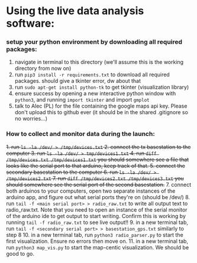 # Using the live data analysis software:

### setup your python environment by downloading all required packages:
  1. navigate in terminal to this directory (we'll assume this is the working directory from now on)
  2. run `pip3 install -r requirements.txt` to download all required packages. should give a tkinter error, dw about that
  3. run `sudo apt-get install python-tk` to get tkinter (visualization library)
  3. ensure success by opening a new interactive python window with `python3`, and running `import tkinter` and import `gmplot`
  4. talk to Alec (PL) for the file containing the google maps api key. Please don't upload this to github ever (it should be in the shared .gitignore so no worries...)

### How to collect and monitor data during the launch:
  ~~1. run `ls -la /dev/ > /tmp/devices.txt`
  2. connect the tx basestation to the computer
  3. run `ls -la /dev/ > tmp/devices1.txt`
  4. run `diff /tmp/devices.txt /tmp/devices1.txt` you should somewhere see a file that looks like the serial port to that arduino, keep track of that.
  5. connect the secondary basestation to the computer
  6. run `ls -la /dev/ > /tmp/devices2.txt`
  7. run `diff /tmp/devices2.txt /tmp/devices3.txt` you should somewhere see the serial port of the second basestation.~~
  7. connect both arduinos to your computers, open two separate instances of the arduino app, and figure out what serial ports they're on (should be /dev/<something>)
  8. run `tail -f <main serial port> > radio_raw.txt` to write all output text to radio_raw.txt. Note that you need to open an instance of the serial monitor of the arduino ide to get output to start writing. Confirm this is working by running `tail -f radio_raw.txt` to see live output!!
  9. in a new terminal tab, run `tail -f <secondary serial port> > basestation_gps.txt` similarly to step 8
  10. in a new terminal tab, run `python3 radio_parser.py` to start the first visualization. Ensure no errors then move on.
  11. in a new terminal tab, run `python3 map_vis.py` to start the map-centic visualization. We should be good to go.  
